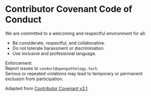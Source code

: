 # Contributor Covenant Code of Conduct

We are committed to a welcoming and respectful environment for all.

- Be considerate, respectful, and collaborative.
- Do not tolerate harassment or discrimination.
- Use inclusive and professional language.

Enforcement:  
Report issues to `conduct@openpathology.tech`.  
Serious or repeated violations may lead to temporary or permanent exclusion from participation.

Adapted from [Contributor Covenant v2.1](https://www.contributor-covenant.org/version/2/1/code_of_conduct/).
